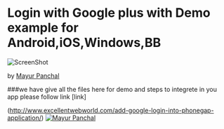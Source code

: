 # Login with Google plus with Demo example for Android,iOS,Windows,BB
![ScreenShot](http://www.excellentwebworld.com/wp-content/uploads/2014/01/g+.jpg)

by [Mayur Panchal](http://www.excellentwebworld.com)


###we have give all the files here for demo and steps to integrete in you app please follow link [link] 

(http://www.excellentwebworld.com/add-google-login-into-phonegap-application/)
[![Mayur Panchal](http://excellentwebworld.com/wp-content/uploads/2013/07/logo.png)](http://www.excellentwebworld.com/ "Blogging")
